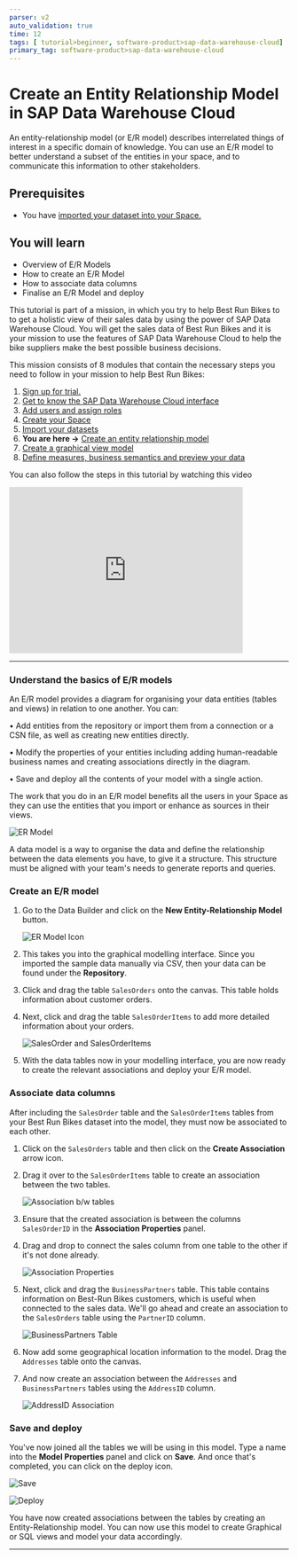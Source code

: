 ```yaml
---
parser: v2
auto_validation: true
time: 12
tags: [ tutorial>beginner, software-product>sap-data-warehouse-cloud]
primary_tag: software-product>sap-data-warehouse-cloud
---
```


# Create an Entity Relationship Model in SAP Data Warehouse Cloud
<!-- description --> An entity-relationship model (or E/R model) describes interrelated things of interest in a specific domain of knowledge. You can use an E/R model to better understand a subset of the entities in your space, and to communicate this information to other stakeholders.

## Prerequisites
 - You have [imported your dataset into your Space.](data-warehouse-cloud-5-import-dataset)

## You will learn
  - Overview of E/R Models
  - How to create an E/R Model
  - How to associate data columns
  - Finalise an E/R Model and deploy

  This tutorial is part of a mission, in which you try to help Best Run Bikes to to get a holistic view of their sales data by using the power of SAP Data Warehouse Cloud. You will get the sales data of Best Run Bikes and it is your mission to use the features of SAP Data Warehouse Cloud to help the bike suppliers make the best possible business decisions.

  This mission consists of 8 modules that contain the necessary steps you need to follow in your mission to help Best Run Bikes:

  1. [Sign up for trial.](data-warehouse-cloud-1-begin-trial)
  2. [Get to know the SAP Data Warehouse Cloud interface](data-warehouse-cloud-2-interface)
  3. [Add users and assign roles](data-warehouse-cloud-3-add-users)
  4. [Create your Space](data-warehouse-cloud-4-spaces)
  5. [Import your datasets](data-warehouse-cloud-5-import-dataset)
  6. **You are here ->** [Create an entity relationship model](data-warehouse-cloud-6-entityrelationship-model)
  7. [Create a graphical view model](data-warehouse-cloud-7-graphicalview)
  8. [Define measures, business semantics and preview your data](data-warehouse-cloud-8-define-measures)

  You can also follow the steps in this tutorial by watching this video

  <iframe id="kmsembed-1_6zv80t8v" width="421" height="300" src="https://video.sap.com/embed/secure/iframe/entryId/1_6zv80t8v/uiConfId/30317401/pbc/122287171/st/0" class="kmsembed" allowfullscreen webkitallowfullscreen mozAllowFullScreen allow="autoplay *; fullscreen *; encrypted-media *" referrerPolicy="no-referrer-when-downgrade" sandbox="allow-downloads allow-forms allow-same-origin allow-scripts allow-top-navigation allow-pointer-lock allow-popups allow-modals allow-orientation-lock allow-popups-to-escape-sandbox allow-presentation allow-top-navigation-by-user-activation" frameborder="0" title="T06-Create an Entity Relationship Model in SAP Data Warehouse Cloud"></iframe>

---

### Understand the basics of E/R models


An E/R model provides a diagram for organising your data entities (tables and views) in relation to one another. You can:

•	Add entities from the repository or import them from a connection or a CSN file, as well as creating new entities directly.

•	Modify the properties of your entities including adding human-readable business names and creating associations directly in the diagram.

•	Save and deploy all the contents of your model with a single action.

The work that you do in an E/R model benefits all the users in your Space as they can use the entities that you import or enhance as sources in their views.

![ER Model](T06-Picture1.gif)

A data model is a way to organise the data and define the relationship between the data elements you have, to give it a structure. This structure must be aligned with your team's needs to generate reports and queries.


### Create an E/R model


1.	Go to the Data Builder and click on the **New Entity-Relationship Model** button.

    ![ER Model Icon](T06-Picture2.png)

2.	This takes you into the graphical modelling interface. Since you imported the sample data manually via CSV, then your data can be found under the **Repository**.
3.	Click and drag the table `SalesOrders` onto the canvas. This table holds information about customer orders.
4.	Next, click and drag the table `SalesOrderItems` to add more detailed information about your orders.

    ![SalesOrder and SalesOrderItems](T06-Picture3.png)

5.	With the data tables now in your modelling interface, you are now ready to create the relevant associations and deploy your E/R model.



### Associate data columns


After including the `SalesOrder` table and the `SalesOrderItems` tables from your Best Run Bikes dataset into the model, they must now be associated to each other.


1.	Click on the `SalesOrders` table and then click on the **Create Association** arrow icon.

2.	Drag it over to the `SalesOrderItems` table to create an association between the two tables.

    ![Association b/w tables](T06-Picture4.png)

3.	Ensure that the created association is between the columns `SalesOrderID` in the **Association Properties** panel.

4.	Drag and drop to connect the sales column from one table to the other if it's not done already.

    ![Association Properties](T06-Picture5.png)

5.	Next, click and drag the `BusinessPartners` table. This table contains information on Best-Run Bikes customers, which is useful when connected to the sales data. We'll go ahead and create an association to the `SalesOrders` table using the `PartnerID` column.

    ![BusinessPartners Table](T06-Picture6.png)

6.	Now add some geographical location information to the model. Drag the `Addresses` table onto the canvas.

7.	And now create an association between the `Addresses` and `BusinessPartners` tables using the `AddressID` column.

    ![AddressID Association](T06-Picture7.png)


### Save and deploy


You've now joined all the tables we will be using in this model. Type a name into the **Model Properties** panel and click on **Save**. And once that's completed, you can click on the deploy icon.

![Save](T06-Picture8.png)


![Deploy](T06-Picture9.png)

You have now created associations between the tables by creating an Entity-Relationship model. You can now use this model to create Graphical or SQL views and model your data accordingly.



---
